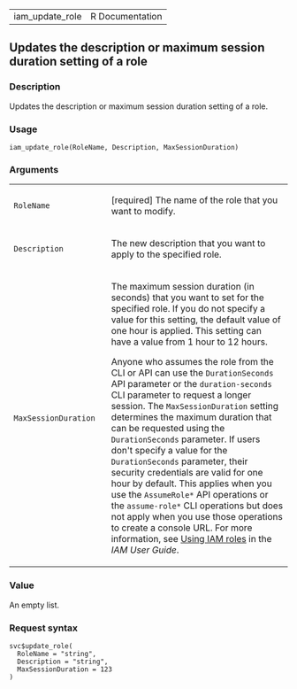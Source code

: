 <table style="width: 100%;">
<tbody>
<tr class="odd">
<td>iam_update_role</td>
<td style="text-align: right;">R Documentation</td>
</tr>
</tbody>
</table>

## Updates the description or maximum session duration setting of a role

### Description

Updates the description or maximum session duration setting of a role.

### Usage

    iam_update_role(RoleName, Description, MaxSessionDuration)

### Arguments

<table>
<colgroup>
<col style="width: 35%" />
<col style="width: 65%" />
</colgroup>
<tbody>
<tr class="odd">
<td><code id="iam_update_role_:_RoleName">RoleName</code></td>
<td><p>[required] The name of the role that you want to modify.</p></td>
</tr>
<tr class="even">
<td><code id="iam_update_role_:_Description">Description</code></td>
<td><p>The new description that you want to apply to the specified
role.</p></td>
</tr>
<tr class="odd">
<td><code
id="iam_update_role_:_MaxSessionDuration">MaxSessionDuration</code></td>
<td><p>The maximum session duration (in seconds) that you want to set
for the specified role. If you do not specify a value for this setting,
the default value of one hour is applied. This setting can have a value
from 1 hour to 12 hours.</p>
<p>Anyone who assumes the role from the CLI or API can use the
<code>DurationSeconds</code> API parameter or the
<code>duration-seconds</code> CLI parameter to request a longer session.
The <code>MaxSessionDuration</code> setting determines the maximum
duration that can be requested using the <code>DurationSeconds</code>
parameter. If users don't specify a value for the
<code>DurationSeconds</code> parameter, their security credentials are
valid for one hour by default. This applies when you use the <code
style="white-space: pre;">⁠AssumeRole*⁠</code> API operations or the <code
style="white-space: pre;">⁠assume-role*⁠</code> CLI operations but does
not apply when you use those operations to create a console URL. For
more information, see <a
href="https://docs.aws.amazon.com/IAM/latest/UserGuide/id_roles_use.html">Using
IAM roles</a> in the <em>IAM User Guide</em>.</p></td>
</tr>
</tbody>
</table>

### Value

An empty list.

### Request syntax

    svc$update_role(
      RoleName = "string",
      Description = "string",
      MaxSessionDuration = 123
    )
